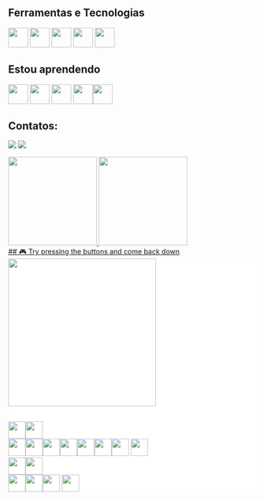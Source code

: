 ## Ferramentas e Tecnologias
<img src="https://cdn.jsdelivr.net/gh/devicons/devicon/icons/java/java-original.svg" width="40" height="40"/> <img src="https://cdn.jsdelivr.net/gh/devicons/devicon/icons/spring/spring-original.svg" width="40" height="40"/> <img src="https://cdn.jsdelivr.net/gh/devicons/devicon/icons/mysql/mysql-original-wordmark.svg" width="40" height="40"/> <img src="https://cdn.jsdelivr.net/gh/devicons/devicon/icons/github/github-original-wordmark.svg" width="40" height="40"/> <img src="https://cdn.jsdelivr.net/gh/devicons/devicon/icons/flutter/flutter-original.svg" width="40" height="40"/> 

## Estou aprendendo
<img src="https://cdn.jsdelivr.net/gh/devicons/devicon/icons/nextjs/nextjs-original.svg" width="40" height="40"/> <img src="https://cdn.jsdelivr.net/gh/devicons/devicon/icons/python/python-original.svg" width="40" height="40"/> <img src="https://cdn.jsdelivr.net/gh/devicons/devicon/icons/postgresql/postgresql-original-wordmark.svg" width="40" height="40"/> <img src="https://cdn.jsdelivr.net/gh/devicons/devicon/icons/react/react-original-wordmark.svg" width="40" height="40"/><img src="https://cdn.jsdelivr.net/gh/devicons/devicon/icons/typescript/typescript-original.svg" width="40" height="40"/> 
          
## Contatos:

<div>


<a href = "mailto:vitortitz@gmail.com"><img src="https://img.shields.io/badge/Gmail-D14836?style=for-the-badge&logo=gmail&logoColor=white" target="_blank"></a>
<a href="https://www.linkedin.com/in/vitortsilva" target="_blank"><img src="https://img.shields.io/badge/-LinkedIn-%230077B5?style=for-the-badge&logo=linkedin&logoColor=white" target="_blank"></a>   
</div> 

<div>
<a href="https://github.com/vitortitz">
<img height="180em" src="https://github-readme-stats.vercel.app/api/top-langs/?username=vitortitz&layout=compact&langs_count=7&theme=dracula"/>
<img height="180em" src="https://github-readme-stats.vercel.app/api?username=vitortitz&show_icons=true&theme=dracula&include_all_commits=true&count_private=true"/>
</div>
## 🎮 Try pressing the buttons and come back down

<div style="background:white;">
<img src="https://toy.aoaoao.me/image" width="300"/> 


<br><a href="https://toy.aoaoao.me/control?button=2&callback=https://github.com/vitortitz"><img src="https://raw.githubusercontent.com/vitortitz/vitortitz/main/images/blank.png" width="35"/><img src="https://raw.githubusercontent.com/vitortitz/vitortitz/main/images/up.png" width="35"/></a>
<br><a href="https://toy.aoaoao.me/control?button=1&callback=https://github.com/vitortitz"><img src="https://raw.githubusercontent.com/vitortitz/vitortitz/main/images/left.png" width="35"/></a><img src="https://raw.githubusercontent.com/vitortitz/vitortitz/main/images/blank.png" width="35"/><a href="https://toy.aoaoao.me/control?button=0&callback=https://github.com/vitortitz"><img src="https://raw.githubusercontent.com/vitortitz/vitortitz/main/images/right.png" width="35"/></a><img src="https://raw.githubusercontent.com/vitortitz/vitortitz/main/images/blank.png" width="35"/><img src="https://raw.githubusercontent.com/vitortitz/vitortitz/main/images/blank.png" width="35"/><img src="https://raw.githubusercontent.com/vitortitz/vitortitz/main/images/blank.png" width="35"/><a href="https://toy.aoaoao.me/control?button=5&callback=https://github.com/vitortitz"><img src="https://raw.githubusercontent.com/vitortitz/vitortitz/main/images/B.png" width="35"/></a> <a href="https://toy.aoaoao.me/control?button=4&callback=https://github.com/vitortitz"><img src="https://raw.githubusercontent.com/vitortitz/vitortitz/main/images/A.png" width="35"/></a>
<br><a href="https://toy.aoaoao.me/control?button=3&callback=https://github.com/vitortitz"><img src="https://raw.githubusercontent.com/vitortitz/vitortitz/main/images/blank.png" width="35"/><img src="https://raw.githubusercontent.com/vitortitz/vitortitz/main/images/down.png" width="35"/></a>
<br><img src="https://raw.githubusercontent.com/vitortitz/vitortitz/main/images/blank.png" width="35"/><img src="https://raw.githubusercontent.com/vitortitz/vitortitz/main/images/blank.png" width="35"/><a href="https://toy.aoaoao.me/control?button=6&callback=https://github.com/vitortitz"><img src="https://raw.githubusercontent.com/vitortitz/vitortitz/main/images/select.png" height="35"/></a> <a href="https://toy.aoaoao.me/control?button=7&callback=https://github.com/vitortitz"><img src="https://raw.githubusercontent.com/vitortitz/vitortitz/main/images/start.png" height="35" /></a>
  </div>
